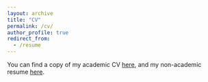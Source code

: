 ```yaml
---
layout: archive
title: "CV"
permalink: /cv/
author_profile: true
redirect_from:
  - /resume
---
```


You can find a copy of my academic CV [here](/files/Dalton_CV.pdf), and my non-academic resume [here](/files/Dalton_Resume.pdf).

